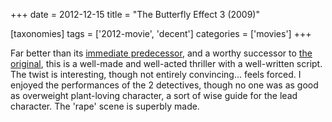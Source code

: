 +++
date = 2012-12-15
title = "The Butterfly Effect 3 (2009)"

[taxonomies]
tags = ['2012-movie', 'decent']
categories = ['movies']
+++

Far better than its [immediate predecessor], and a worthy successor to
[the original], this is a well-made and well-acted thriller with a
well-written script. The twist is interesting, though not entirely
convincing... feels forced. I enjoyed the performances of the 2
detectives, though no one was as good as overweight plant-loving
character, a sort of wise guide for the lead character. The 'rape'
scene is superbly made.

  [immediate predecessor]: http://tshepang.net/the-butterfly-effect-2-2006
  [the original]: http://tshepang.net/the-butterfly-effect-2004
